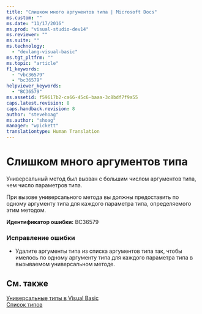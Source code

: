 ```yaml
---
title: "Слишком много аргументов типа | Microsoft Docs"
ms.custom: ""
ms.date: "11/17/2016"
ms.prod: "visual-studio-dev14"
ms.reviewer: ""
ms.suite: ""
ms.technology: 
  - "devlang-visual-basic"
ms.tgt_pltfrm: ""
ms.topic: "article"
f1_keywords: 
  - "vbc36579"
  - "bc36579"
helpviewer_keywords: 
  - "BC36579"
ms.assetid: f59617b2-ca66-45c6-baaa-3c8bdf7f9a55
caps.latest.revision: 8
caps.handback.revision: 8
author: "stevehoag"
ms.author: "shoag"
manager: "wpickett"
translationtype: Human Translation
---
```

# Слишком много аргументов типа
Универсальный метод был вызван с большим числом аргументов типа, чем число параметров типа.  
  
 При вызове универсального метода вы должны предоставить по одному аргументу типа для каждого параметра типа, определяемого этим методом.  
  
 **Идентификатор ошибки:** BC36579  
  
### Исправление ошибки  
  
-   Удалите аргументы типа из списка аргументов типа так, чтобы имелось по одному аргументу типа для каждого параметра типа в вызываемом универсальном методе.  
  
## См. также  
 [Универсальные типы в Visual Basic](../../visual-basic/programming-guide/language-features/data-types/generic-types.md)   
 [Список типов](../../visual-basic/language-reference/statements/type-list.md)